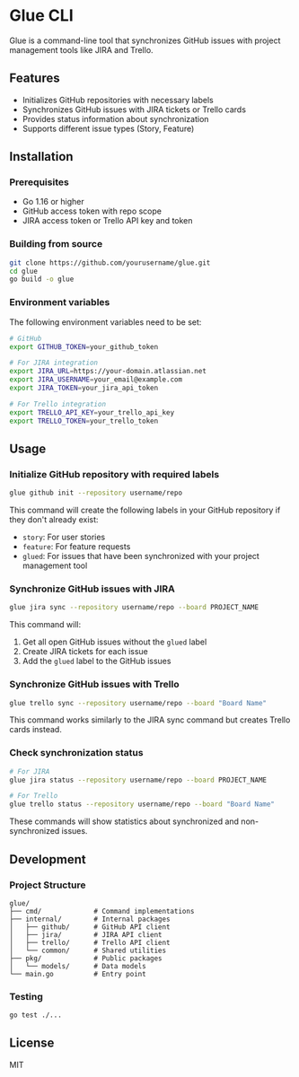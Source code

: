 # Glue CLI

Glue is a command-line tool that synchronizes GitHub issues with project management tools like JIRA and Trello.

## Features

- Initializes GitHub repositories with necessary labels
- Synchronizes GitHub issues with JIRA tickets or Trello cards
- Provides status information about synchronization
- Supports different issue types (Story, Feature)

## Installation

### Prerequisites

- Go 1.16 or higher
- GitHub access token with repo scope
- JIRA access token or Trello API key and token

### Building from source

```bash
git clone https://github.com/yourusername/glue.git
cd glue
go build -o glue
```

### Environment variables

The following environment variables need to be set:

```bash
# GitHub
export GITHUB_TOKEN=your_github_token

# For JIRA integration
export JIRA_URL=https://your-domain.atlassian.net
export JIRA_USERNAME=your_email@example.com
export JIRA_TOKEN=your_jira_api_token

# For Trello integration
export TRELLO_API_KEY=your_trello_api_key
export TRELLO_TOKEN=your_trello_token
```

## Usage

### Initialize GitHub repository with required labels

```bash
glue github init --repository username/repo
```

This command will create the following labels in your GitHub repository if they don't already exist:
- `story`: For user stories
- `feature`: For feature requests
- `glued`: For issues that have been synchronized with your project management tool

### Synchronize GitHub issues with JIRA

```bash
glue jira sync --repository username/repo --board PROJECT_NAME
```

This command will:
1. Get all open GitHub issues without the `glued` label
2. Create JIRA tickets for each issue
3. Add the `glued` label to the GitHub issues

### Synchronize GitHub issues with Trello

```bash
glue trello sync --repository username/repo --board "Board Name"
```

This command works similarly to the JIRA sync command but creates Trello cards instead.

### Check synchronization status

```bash
# For JIRA
glue jira status --repository username/repo --board PROJECT_NAME

# For Trello
glue trello status --repository username/repo --board "Board Name"
```

These commands will show statistics about synchronized and non-synchronized issues.

## Development

### Project Structure

```
glue/
├── cmd/             # Command implementations
├── internal/        # Internal packages
│   ├── github/      # GitHub API client
│   ├── jira/        # JIRA API client
│   ├── trello/      # Trello API client
│   └── common/      # Shared utilities
├── pkg/             # Public packages
│   └── models/      # Data models
└── main.go          # Entry point
```

### Testing

```bash
go test ./...
```

## License

MIT
